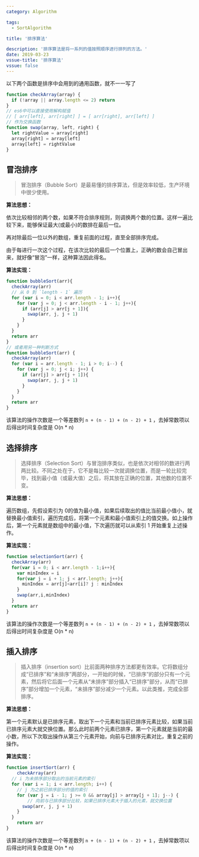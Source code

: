```yaml
---
category: Algorithm

tags: 
  - SortAlgorithm

title: '排序算法'

description: '排序算法是将一系列的值按照顺序进行排列的方法。'
date: 2019-03-23
vssue-title: '排序算法'
vssue: false
---
```


<!-- more -->

以下两个函数是排序中会用到的通用函数，就不一一写了

```js
function checkArray(array) {
  if (!array || array.length <= 2) return
}
// es6中可以直接使用解构赋值
// [ arr[left], arr[right] ] = [ arr[right], arr[left] ]
// 作为交换函数
function swap(array, left, right) {
  let rightValue = array[right]
  array[right] = array[left]
  array[left] = rightValue
}
```

## 冒泡排序

> 冒泡排序（Bubble Sort）是最易懂的排序算法，但是效率较低，生产环境中很少使用。

**算法思想：**

依次比较相邻的两个数，如果不符合排序规则，则调换两个数的位置。这样一遍比较下来，能够保证最大(或最小)的数排在最后一位。

再对除最后一位以外的数组，重复前面的过程，直至全部排序完成。

由于每进行一次这个过程，在该次比较的最后一个位置上，正确的数会自己冒出来，就好像“冒泡”一样，这种算法因此得名。

**算法实现：**

```javascript
function bubbleSort(arr){
  checkArray(arr)
  // 从 0 到 `length - 1` 遍历
  for (var i = 0; i < arr.length - 1; i++){
    for (var j = 0; j < arr.length - i - 1; j++){
      if (arr[j] > arr[j + 1]){
        swap(arr, j, j + 1)
      }
    }
  }
  return arr
}
// 或者用另一种判断方式
function bubbleSort(arr) {
  checkArray(arr)
  for (var i = arr.length - 1; i > 0; i--) {
    for (var j = 0; j < i; j++) {
      if (arr[j] > arr[j + 1]){
        swap(arr, j, j + 1)
      }
    }
  }
  return arr
}
```

该算法的操作次数是一个等差数列 `n + (n - 1) + (n - 2) + 1` ，去掉常数项以后得出时间复杂度是 O(n * n)

## 选择排序

> 选择排序（Selection Sort）与冒泡排序类似，也是依次对相邻的数进行两两比较。不同之处在于，它不是每比较一次就调换位置，而是一轮比较完毕，找到最小值（或最大值）之后，将其放在正确的位置，其他数的位置不变。

**算法思想：**

遍历数组，先假设索引为 0的值为最小值，如果后续取出的值比当前最小值小，就替换最小值索引，遍历完成后，将第一个元素和最小值索引上的值交换。如上操作后，第一个元素就是数组中的最小值，下次遍历就可以从索引 1 开始重复上述操作。

**算法实现：**

```js
function selectionSort(arr) {
  checkArray(arr)
  for(var i = 0; i < arr.length - 1;i++){
    var minIndex = i
    for(var j = i + 1; j < arr.length; j++){
      minIndex = arr[j]<arr[i]? j : minIndex
    }
    swap(arr,i,minIndex)
  }
  return arr
}
```

该算法的操作次数是一个等差数列 `n + (n - 1) + (n - 2) + 1` ，去掉常数项以后得出时间复杂度是 O(n * n)

## 插入排序

> 插入排序（insertion sort）比前面两种排序方法都更有效率。它将数组分成“已排序”和“未排序”两部分，一开始的时候，“已排序”的部分只有一个元素，然后将它后面一个元素从“未排序”部分插入“已排序”部分，从而“已排序”部分增加一个元素，“未排序”部分减少一个元素。以此类推，完成全部排序。

**算法思想：**

第一个元素默认是已排序元素，取出下一个元素和当前已排序元素比较，如果当前已排序元素大就交换位置。那么此时前两个元素已排序，第一个元素就是当前的最小数，所以下次取出操作从第三个元素开始，向前与已排序元素对比，重复之前的操作。

**算法实现：**

```js
function insertSort(arr) {
	checkArray(arr)
  // i 为未排序部分取出的当前元素的索引
  for (var i = 1; i < arr.length; i++) {
    // j 为之前已排序部分的值的索引
  	for (var j = i - 1; j >= 0 && array[j] > array[j + 1]; j--) {
    	// 向前与已排序部分比较，如果已排序元素大于插入的元素，就交换位置
      swap(arr, j, j + 1)
    }
  }
	return arr
}
```

该算法的操作次数是一个等差数列 `n + (n - 1) + (n - 2) + 1` ，去掉常数项以后得出时间复杂度是 O(n * n)